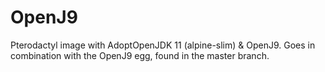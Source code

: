 # OpenJ9
Pterodactyl image with AdoptOpenJDK 11 (alpine-slim) & OpenJ9.
Goes in combination with the OpenJ9 egg, found in the master branch.
